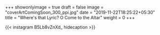 +++
showonlyimage = true
draft = false
image = "coverArtComingSoon_300_ppi.jpg"
date = "2019-11-22T18:25:22+05:30"
title = "Where's that Lyric? O Come to the Altar"
weight = 0
+++


{{< instagram B5Lb8vZnXd_ hidecaption >}}

